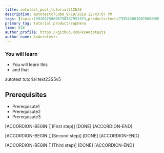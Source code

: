 ```yaml
---
title: autotest_pool_tutorial51XN20
description: autotestc7Cub8_9/19/2019 12:43:07 PM
tags: [topic:139269250608756787992873,products:tech/73554900100700000996,tutorial:experience/advanced]
primary_tag: tutorial:product/sapHana
time: 638
author_profile: https://github.com/ksAutotests
author_name: ksAutotests
---
```

### You will learn
- You will learn this
- and that

autotest tutorial text23S5v5

## Prerequisites
- Prerequisute1
- Prerequisute2
- Prerequisute3

[ACCORDION-BEGIN [](First step)]
[DONE]
[ACCORDION-END]

[ACCORDION-BEGIN [](Second step)]
[DONE]
[ACCORDION-END]

[ACCORDION-BEGIN [](Third step)]
[DONE]
[ACCORDION-END]

